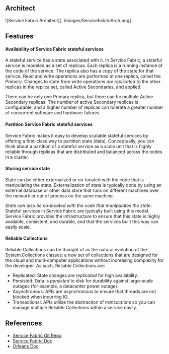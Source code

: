 ## Architect
![Service Fabric Architect][../images/ServiceFabricArch.png]

## Features

#### Availability of Service Fabric stateful services
A stateful service has a state associated with it. In Service Fabric, a stateful service is modeled as a set of replicas. Each replica is a running instance of the code of the service. The replica also has a copy of the state for that service. Read and write operations are performed at one replica, called the *Primary*. Changes to state from write operations *are replicated* to the other replicas in the replica set, called Active Secondaries, and applied.

There can be only one Primary replica, but there can be multiple Active Secondary replicas. The number of active Secondary replicas is configurable, and a higher number of replicas can tolerate a greater number of concurrent software and hardware failures.

#### Partition Service Fabric stateful services
Service Fabric makes it easy to develop scalable stateful services by offering a first-class way to partition state (data). Conceptually, you can think about a partition of a stateful service as a scale unit that is highly reliable through replicas that are distributed and balanced across the nodes in a cluster.

#### Storing service state
State can be either externalized or co-located with the code that is manipulating the state. Externalization of state is typically done by using an external database or other data store that runs on different machines over the network or out of process on the same machine. 

*State can also be co-located with the code that manipulates the state*. Stateful services in Service Fabric are typically built using this model. Service Fabric provides the infrastructure to ensure that this state is highly available, consistent, and durable, and that the services built this way can easily scale.

#### Reliable Collections
Reliable Collections can be thought of as the natural evolution of the System.Collections classes: a new set of collections that are designed for the cloud and multi-computer applications without increasing complexity for the developer. As such, Reliable Collections are:

* Replicated: State changes are *replicated* for high availability.
* Persisted: Data is *persisted* to disk for durability against large-scale outages (for example, a datacenter power outage).
* Asynchronous: APIs are *asynchronous* to ensure that threads are not blocked when incurring IO.
* Transactional: APIs utilize the abstraction of *transactions* so you can manage multiple Reliable Collections within a service easily.

## References
* [Service Fabric Git Repo](https://github.com/Microsoft/service-fabric)
* [Service Fabric Doc](https://docs.microsoft.com/en-us/azure/service-fabric)
* [Orleans Doc](https://dotnet.github.io/orleans/Documentation/Introduction.html)